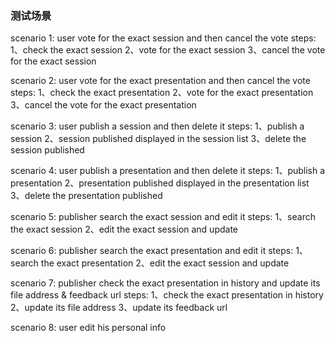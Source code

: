 
### 测试场景
scenario 1: user vote for the exact session and then cancel the vote
steps:
    1、check the exact session
    2、vote for the exact session
    3、cancel the vote for the exact session

scenario 2: user vote for the exact presentation and then cancel the vote
steps:
    1、check the exact presentation
    2、vote for the exact presentation
    3、cancel the vote for the exact presentation

scenario 3: user publish a session and then delete it
steps:
    1、publish a session
    2、session published displayed in the session list
    3、delete the session published

scenario 4: user publish a presentation and then delete it
steps:
    1、publish a presentation
    2、presentation published displayed in the presentation list
    3、delete the presentation published
    
scenario 5: publisher search the exact session and edit it
steps:
    1、search the exact session
    2、edit the exact session and update    
    
scenario 6: publisher search the exact presentation and edit it
steps:
    1、search the exact presentation
    2、edit the exact session and update

scenario 7: publisher check the exact presentation in history and update its file address & feedback url
steps:
    1、check the exact presentation in history
    2、update its file address
    3、update its feedback url   
    
scenario 8: user edit his personal info
    